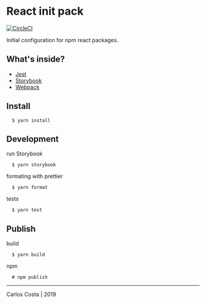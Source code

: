 # React init pack

[![CircleCI](https://circleci.com/gh/C4co/react-init-pack.svg?style=svg)](https://circleci.com/gh/C4co/react-init-pack)

Initial configuration for npm react packages.

## What's inside?
  + [Jest](https://jestjs.io)
  + [Storybook](https://storybook.js.org)
  + [Webpack](https://webpack.js.org)

## Install
```
  $ yarn install
```

## Development

run Storybook
```
  $ yarn storybook
```

formating with prettier
```
  $ yarn format
```

tests
```
  $ yarn test
```

## Publish

build
```
  $ yarn build
```

npm
```
  # npm publish
```

---

Carlos Costa | 2019
